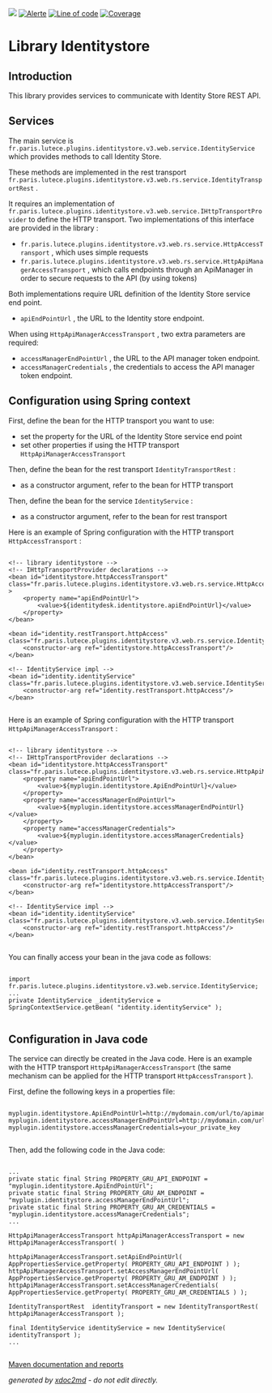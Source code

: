 ![](https://dev.lutece.paris.fr/jenkins/buildStatus/icon?job=gru-library-identitystore-deploy)
[![Alerte](https://dev.lutece.paris.fr/sonar/api/project_badges/measure?project=fr.paris.lutece.plugins%3Alibrary-identitystore&metric=alert_status)](https://dev.lutece.paris.fr/sonar/dashboard?id=fr.paris.lutece.plugins%3Alibrary-identitystore)
[![Line of code](https://dev.lutece.paris.fr/sonar/api/project_badges/measure?project=fr.paris.lutece.plugins%3Alibrary-identitystore&metric=ncloc)](https://dev.lutece.paris.fr/sonar/dashboard?id=fr.paris.lutece.plugins%3Alibrary-identitystore)
[![Coverage](https://dev.lutece.paris.fr/sonar/api/project_badges/measure?project=fr.paris.lutece.plugins%3Alibrary-identitystore&metric=coverage)](https://dev.lutece.paris.fr/sonar/dashboard?id=fr.paris.lutece.plugins%3Alibrary-identitystore)

# Library Identitystore

## Introduction

This library provides services to communicate with Identity Store REST API.

## Services

The main service is `fr.paris.lutece.plugins.identitystore.v3.web.service.IdentityService` which provides methods to call Identity Store.

These methods are implemented in the rest transport `fr.paris.lutece.plugins.identitystore.v3.web.rs.service.IdentityTransportRest` .

It requires an implementation of `fr.paris.lutece.plugins.identitystore.v3.web.service.IHttpTransportProvider` to define the HTTP transport. Two implementations of this interface are provided in the library :
 
*  `fr.paris.lutece.plugins.identitystore.v3.web.rs.service.HttpAccessTransport` , which uses simple requests
*  `fr.paris.lutece.plugins.identitystore.v3.web.rs.service.HttpApiManagerAccessTransport` , which calls endpoints through an ApiManager in order to secure requests to the API (by using tokens)


Both implementations require URL definition of the Identity Store service end point.
 
*  `apiEndPointUrl` , the URL to the Identity store endpoint.


When using `HttpApiManagerAccessTransport` , two extra parameters are required:
 
*  `accessManagerEndPointUrl` , the URL to the API manager token endpoint.
*  `accessManagerCredentials` , the credentials to access the API manager token endpoint.


## Configuration using Spring context

First, define the bean for the HTTP transport you want to use:
 
* set the property for the URL of the Identity Store service end point
* set other properties if using the HTTP transport `HttpApiManagerAccessTransport` 


Then, define the bean for the rest transport `IdentityTransportRest` :
 
* as a constructor argument, refer to the bean for HTTP transport


Then, define the bean for the service `IdentityService` :
 
* as a constructor argument, refer to the bean for rest transport


Here is an example of Spring configuration with the HTTP transport `HttpAccessTransport` :
```

<!-- library identitystore -->
<!-- IHttpTransportProvider declarations -->
<bean id="identitystore.httpAccessTransport" class="fr.paris.lutece.plugins.identitystore.v3.web.rs.service.HttpAccessTransport" >
    <property name="apiEndPointUrl">
        <value>${identitydesk.identitystore.apiEndPointUrl}</value>
    </property>
</bean>

<bean id="identity.restTransport.httpAccess" class="fr.paris.lutece.plugins.identitystore.v3.web.rs.service.IdentityTransportRest">
    <constructor-arg ref="identitystore.httpAccessTransport"/>
</bean>

<!-- IdentityService impl -->
<bean id="identity.identityService" class="fr.paris.lutece.plugins.identitystore.v3.web.service.IdentityService">
    <constructor-arg ref="identity.restTransport.httpAccess"/>
</bean>
                        
```


Here is an example of Spring configuration with the HTTP transport `HttpApiManagerAccessTransport` :
```

<!-- library identitystore -->
<!-- IHttpTransportProvider declarations -->
<bean id="identitystore.httpAccessTransport" class="fr.paris.lutece.plugins.identitystore.v3.web.rs.service.HttpApiManagerAccessTransport">
    <property name="apiEndPointUrl">
        <value>${myplugin.identitystore.ApiEndPointUrl}</value>
    </property>
    <property name="accessManagerEndPointUrl">
        <value>${myplugin.identitystore.accessManagerEndPointUrl}</value>
    </property>
    <property name="accessManagerCredentials">
        <value>${myplugin.identitystore.accessManagerCredentials}</value>
    </property>
</bean>

<bean id="identity.restTransport.httpAccess" class="fr.paris.lutece.plugins.identitystore.v3.web.rs.service.IdentityTransportRest">
    <constructor-arg ref="identitystore.httpAccessTransport"/>
</bean>

<!-- IdentityService impl -->
<bean id="identity.identityService" class="fr.paris.lutece.plugins.identitystore.v3.web.service.IdentityService">
    <constructor-arg ref="identity.restTransport.httpAccess"/>
</bean>
                        
```


You can finally access your bean in the java code as follows:
```

import fr.paris.lutece.plugins.identitystore.v3.web.service.IdentityService;
...
private IdentityService _identityService = SpringContextService.getBean( "identity.identityService" );
                        
```


## Configuration in Java code

The service can directly be created in the Java code. Here is an example with the HTTP transport `HttpApiManagerAccessTransport` (the same mechanism can be applied for the HTTP transport `HttpAccessTransport` ).

First, define the following keys in a properties file:
```

myplugin.identitystore.ApiEndPointUrl=http://mydomain.com/url/to/apimanager/api/identitystore
myplugin.identitystore.accessManagerEndPointUrl=http://mydomain.com/url/to/apimanager/token
myplugin.identitystore.accessManagerCredentials=your_private_key
                        
```


Then, add the following code in the Java code:
```

...
private static final String PROPERTY_GRU_API_ENDPOINT = "myplugin.identitystore.ApiEndPointUrl";
private static final String PROPERTY_GRU_AM_ENDPOINT = "myplugin.identitystore.accessManagerEndPointUrl";
private static final String PROPERTY_GRU_AM_CREDENTIALS = "myplugin.identitystore.accessManagerCredentials";
...

HttpApiManagerAccessTransport httpApiManagerAccessTransport = new HttpApiManagerAccessTransport( )

httpApiManagerAccessTransport.setApiEndPointUrl( AppPropertiesService.getProperty( PROPERTY_GRU_API_ENDPOINT ) );
httpApiManagerAccessTransport.setAccessManagerEndPointUrl( AppPropertiesService.getProperty( PROPERTY_GRU_AM_ENDPOINT ) );
httpApiManagerAccessTransport.setAccessManagerCredentials( AppPropertiesService.getProperty( PROPERTY_GRU_AM_CREDENTIALS ) );

IdentityTransportRest  identityTransport = new IdentityTransportRest( httpApiManagerAccessTransport );

final IdentityService identityService = new IdentityService( identityTransport );
...
                        
```



[Maven documentation and reports](https://dev.lutece.paris.fr/plugins/library-identitystore/)



 *generated by [xdoc2md](https://github.com/lutece-platform/tools-maven-xdoc2md-plugin) - do not edit directly.*